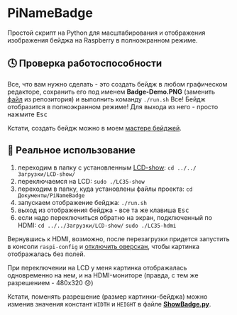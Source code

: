 # PiNameBadge
Простой скрипт на Python для масштабирования и отображения изображения бейджа на Raspberry в полноэкранном режиме.

## :clock4: Проверка работоспособности
Все, что вам нужно сделать - это создать бейдж в любом графическом редакторе, сохранить его под именем **Badge-Demo.PNG** (заменить [файл](https://github.com/liketaurus/PiNameBadge/blob/master/Badge-Demo.PNG) из репозитория) и выполнить команду ```./run.sh``` Все! Бейдж отобразится в полноэкранном режиме! Для выхода из него - просто нажмите <kbd>Esc</kbd>

Кстати, создать бейдж можно в моем [мастере бейджей](https://ppc-ntu-khpi.github.io/badge/).

## :rocket: Реальное использование
1. переходим в папку с установленным [LCD-show](https://github.com/goodtft/LCD-show):
```cd ../../Загрузки/LCD-show/```
2. переключаемся на LCD:
```sudo ./LC35-show```
3. переходим в папку, куда установлены файлы проекта:
```cd Документы/PiNameBadge```
4. запускаем отображение бейджа:
 ```./run.sh```
5. выход из отображения бейджа - все та же клавиша <kbd>Esc</kbd>
6. если надо переключиться обратно на экран, подключенный по HDMI:
```cd ../../Загрузки/LCD-show/```
```sudo ./LC35-hdmi```

Вернувшись к HDMI, возможно, после перезагрузки придется запустить в консоли ```raspi-config``` и [отключить оверскан](https://www.raspberrypi.org/documentation/configuration/raspi-config.md), чтобы картинка отображалась без полей.

При переключении на LCD у меня картинка отображалась одновременно на нем, и на HDMI-мониторе (правда, с тем же разрешением - 480х320 :disappointed:)

Кстати, поменять разрешение (размер картинки-бейджа) можно изменив значения констант ```WIDTH``` и ```HEIGHT``` в файле [**ShowBadge.py**](https://github.com/liketaurus/PiNameBadge/blob/master/ShowBadge.py). 

